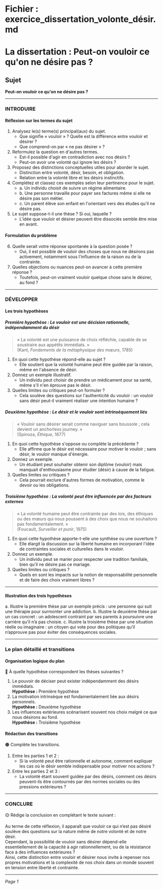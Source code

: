 # Fichier : exercice_dissertation_volonte_désir.md

# La dissertation : Peut-on vouloir ce qu'on ne désire pas ?

## Sujet
**Peut-on vouloir ce qu'on ne désire pas ?**

---

### INTRODUIRE

#### Réflexion sur les termes du sujet

1. Analysez le(s) terme(s) principal(aux) du sujet.
   - Que signifie « vouloir » ? Quelle est la différence entre vouloir et désirer ?
   - Que comprend-on par « ne pas désirer » ?
2. Reformulez la question en d'autres termes.
   - Est-il possible d'agir en contradiction avec nos désirs ? 
   - Peut-on avoir une volonté qui ignore les désirs ?
3. Proposez des distinctions conceptuelles utiles pour aborder le sujet.
   - Distinction entre volonté, désir, besoin, et obligation.
   - Relation entre la volonté libre et les désirs instinctifs.
4. Complétez et classez ces exemples selon leur pertinence pour le sujet.
   - a. Un individu choisit de suivre un régime alimentaire.
   - b. Une personne travaille pour payer ses factures même si elle ne désire pas son métier.
   - c. Un parent élève son enfant en l'orientant vers des études qu'il ne désire pas.
5. Le sujet suppose-t-il une thèse ? Si oui, laquelle ?
   - L'idée que vouloir et désirer peuvent être dissociés semble être mise en avant.

#### Formulation du problème

6. Quelle serait votre réponse spontanée à la question posée ?
   - Oui, il est possible de vouloir des choses que nous ne désirons pas activement, notamment sous l'influence de la raison ou de la contrainte.
7. Quelles objections ou nuances peut-on avancer à cette première réponse ?
   - Toutefois, peut-on vraiment vouloir quelque chose sans le désirer, au fond ?

---

### DÉVELOPPER

#### Les trois hypothèses

##### Première hypothèse : Le vouloir est une décision rationnelle, indépendamment du désir

> « La volonté est une puissance de choix réfléchie, capable de se soustraire aux appétits immédiats. »  
> (Kant, *Fondements de la métaphysique des mœurs*, 1785)

1. En quoi cette hypothèse répond-elle au sujet ?
   - Elle soutient que la volonté humaine peut être guidée par la raison, même en l'absence de désir.
2. Donnez un exemple illustratif.
   - Un individu peut choisir de prendre un médicament pour sa santé, même s'il n'en éprouve pas le désir.
3. Quelles limites ou critiques peut-on formuler ?
   - Cela soulève des questions sur l'authenticité du vouloir : un vouloir sans désir peut-il vraiment réaliser une intention humaine ?

##### Deuxième hypothèse : Le désir et le vouloir sont intrinsèquement liés

> « Vouloir sans désirer serait comme naviguer sans boussole ; cela devient un anchorless journey. »  
> (Spinoza, *Éthique*, 1677)

1. En quoi cette hypothèse s'oppose ou complète la précédente ?
   - Elle affirme que le désir est nécessaire pour motiver le vouloir ; sans désir, le vouloir manque d'énergie.
2. Donnez un exemple.
   - Un étudiant peut souhaiter obtenir son diplôme (vouloir) mais manquait d'enthousiasme pour étudier (désir) à cause de la fatigue.
3. Quelles limites ou critiques ?
   - Cela pourrait exclure d'autres formes de motivation, comme le devoir ou les obligations.

##### Troisième hypothèse : La volonté peut être influencée par des facteurs externes

> « La volonté humaine peut être contrainte par des lois, des éthiques ou des mœurs qui nous poussent à des choix que nous ne souhaitons pas fondamentalement. »  
> (Foucault, *Surveiller et punir*, 1975)

1. En quoi cette hypothèse apporte-t-elle une synthèse ou une ouverture ?
   - Elle élargit la discussion sur la liberté humaine en incorporant l'idée de contraintes sociales et culturelles dans le vouloir.
2. Donnez un exemple.
   - Un individu peut se marier pour respecter une tradition familiale, bien qu'il ne désire pas ce mariage.
3. Quelles limites ou critiques ?
   - Quels en sont les impacts sur la notion de responsabilité personnelle et de faire des choix vraiment libres ?

---

#### Illustration des trois hypothèses

a. Illustre la première thèse par un exemple précis : une personne qui suit une thérapie pour surmonter une addiction.
b. Illustre la deuxième thèse par un cas concret : un adolescent contraint par ses parents à poursuivre une carrière qu’il n’a pas choisie.
c. Illustre la troisième thèse par une situation réelle ou imaginaire : un citoyen qui vote pour des politiques qu’il n’approuve pas pour éviter des conséquences sociales.

---

### Le plan détaillé et transitions

#### Organisation logique du plan

🔴 À quelle hypothèse correspondent les thèses suivantes ?

1. Le pouvoir de déciser peut exister indépendamment des désirs immédiats.  
   **Hypothèse :** Première hypothèse
2. La motivation intrinsèque est fondamentalement liée aux désirs personnels.  
   **Hypothèse :** Deuxième hypothèse
3. Les influences extérieures scénarisent souvent nos choix malgré ce que nous désirons au fond.  
   **Hypothèse :** Troisième hypothèse

#### Rédaction des transitions

🟠 Complète les transitions.

1. Entre les parties 1 et 2 :  
   - Si la volonté peut être rationnelle et autonome, comment expliquer les cas où le désir semble indispensable pour motiver nos actions ?
2. Entre les parties 2 et 3 :  
   - La volonté étant souvent guidée par des désirs, comment ces désirs peuvent-ils être contournés par des normes sociales ou des pressions extérieures ?

---

### CONCLURE

🟡 Rédige la conclusion en complétant le texte suivant :

Au terme de cette réflexion, il apparaît que vouloir ce qui n’est pas désiré soulève des questions sur la nature même de notre volonté et de notre désir.  
Cependant, la possibilité de vouloir sans désirer dépend-elle essentiellement de la capacité à agir rationnellement, ou de la résistance face à des influences extérieures ?  
Ainsi, cette distinction entre vouloir et désirer nous invite à repenser nos propres motivations et la complexité de nos choix dans un monde souvent en tension entre liberté et contrainte.

--- 

*Page 1*